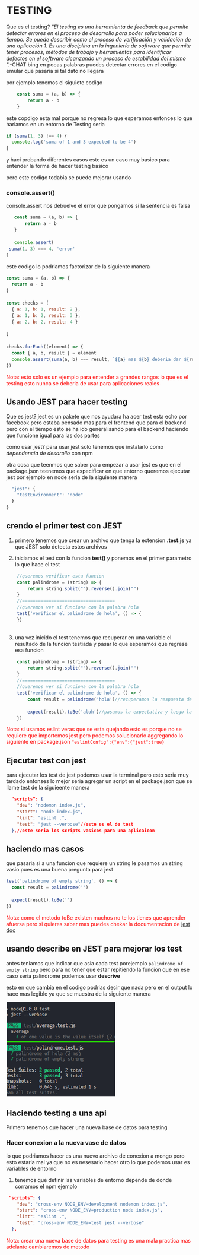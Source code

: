 # TESTING 

Que es el testing? _"El testing es una herramienta de feedback que permite detectar errores en el proceso de desarrollo para poder solucionarlos a tiempo. Se puede describir como el proceso de verificación y validación de una aplicación 1. Es una disciplina en la ingeniería de software que permite tener procesos, métodos de trabajo y herramientas para identificar defectos en el software alcanzando un proceso de estabilidad del mismo "._-CHAT bing 
en pocas palabras puedes detectar errores en el codigo emular que pasaria si tal dato no llegara

por ejemplo tenemos el siguiete codigo 
```javascript
    const suma = (a, b) => {
        return a - b
    }
```

este copdigo esta mal porque no regresa lo que esperamos entonces lo que hariamos en un entorno de Testing seria 

```javascript
if (suma(1, 3) !== 4) {
  console.log('suma of 1 and 3 expected to be 4')
}
```

y haci probando diferentes casos este es un caso muy basico para entender la forma de hacer testing basico

pero este codigo todabia se puede mejorar usando 

### console.assert()

console.assert nos debuelve el error que pongamos si la sentencia es falsa 


 ```javascript
    const suma = (a, b) => {
        return a - b
    }

    console.assert(
  suma(1, 3) === 4, 'error'
)
```

este codigo lo podriamos factorizar de la siguiente manera
```javascript
const suma = (a, b) => {
  return a - b
}

const checks = [
  { a: 1, b: 1, result: 2 },
  { a: 1, b: 2, result: 3 },
  { a: 2, b: 2, result: 4 }

]

checks.forEach((element) => {
  const { a, b, result } = element
  console.assert(suma(a, b) === result, `${a} mas ${b} deberia dar ${result}`)
})
```
<FONT color="red">Nota: esto solo es un ejemplo para entender a grandes rangos lo que es el testing esto nunca se deberia de usar para aplicaciones reales </FONT>

## Usando JEST para hacer testing

Que es jest? jest es un pakete que nos ayudara ha acer test esta echo por facebook pero estaba pensado mas para el frontend que para el backend pero con el tiempo esto se ha ido generalisando para el backend haciendo que funcione igual para las dos partes

como usar jest? para usar jest solo tenemos que instalarlo como *dependencia de desarollo* con npm

otra cosa que teenmos que saber para empezar a usar jest es que en el package.json teenemos que especificar en que entorno queremos ejecutar jest por ejemplo en node seria de la siguiente manera 

```javascript
  "jest": {
    "testEnvironment": "node"
  }
}
```

## crendo el primer test con JEST

1. primero tenemos que crear un archivo que tenga la extension **.test.js** ya que JEST solo detecta estos archivos

2. iniciamos el test con la funcion **test()** y ponemos en el primer parametro lo que hace el test

```javascript
    //queremos verificar esta funcion
    const palindrome = (string) => {
        return string.split("").reverse().join("")
    }
    //===================================
    //queremos ver si funciona con la palabra hola
    test('verificar el palindrome de hola', () => {
    })
    
```

3. una vez inicido el test tenemos que recuperar en una variable el resultado de la funcion testiada y pasar lo que esperamos que regrese esa funcion

```javascript
    const palindrome = (string) => {
        return string.split("").reverse().join("")
    }
    //===================================
    //queremos ver si funciona con la palabra hola
    test('verificar el palindrome de hola', () => {
        const result = palindrome('hola')//recuperamos la respuesta de la funcion

        expect(result).toBe('aloh')//pasamos la expectativa y luego la verdadera que deve estar checkada por nosotros
    })
``` 

<FONT color="red">Nota: si usamos eslint veras que se esta quejando esto es porque no se requiere que importemos jest pero podemos solucionarlo aggregando lo siguiente en package.json ```"eslintConfig":{"env":{"jest":true}```</FONT>

## Ejecutar test con jest

para ejecutar los test de jest podemos usar la terminal pero esto seria muy tardado entonses lo mejor seria agregar un script en el package.json que se llame test de la siguieente manera

```json
  "scripts": {
    "dev": "nodemon index.js",
    "start": "node index.js",
    "lint": "eslint .",
    "test": "jest --verbose"//este es el de test
  },//este seria los scripts vasicos para una aplicaicon
```

## haciendo mas casos 

que pasaria si a una funcion que requiere un string le pasamos un string vasio pues es una buena pregunta para jest


```javascript
test('palindrome of empty string', () => {
  const result = palindrome('')

  expect(result).toBe('')
})
```

<FONT color="red">Nota: como el metodo toBe existen muchos no te los tienes que aprender afuersa pero si quieres saber mas puedes chekar la documentacion de [jest doc](https://jestjs.io/docs/expect)</FONT>

## usando describe en JEST para mejorar los test

antes teniamos que indicar que asia cada test porejemplo ```palindrome of empty string``` pero para no tener que estar repitiendo la funcion que en ese caso seria palindrome podemos usar **descrive**

esto en que cambia en el codigo podrias decir que nada pero en el output lo hace mas legible ya que se muestra de la siguiente manera

![](./img/describe.png)

## Haciendo testing a una api

Primero tenemos que hacer una nueva base de datos para testing 

### Hacer conexion a la nueva vase de datos

lo que podriamos hacer es una nuevo archivo de conexion a mongo pero esto estaria mal ya que no es nesesario hacer otro lo que podemos usar es variables de entorno

1. tenemos que definir las variables de entorno depende de donde corramos el npm ejemplo 

```json
 "scripts": {
    "dev": "cross-env NODE_ENV=development nodemon index.js",
    "start": "cross-env NODE_ENV=production node index.js",
    "lint": "eslint .",
    "test": "cross-env NODE_ENV=test jest --verbose"
  },
```

<FONT color="red">Nota: crear una nueva base de datos para testing es una mala practica mas adelante cambiaremos de metodo </FONT>